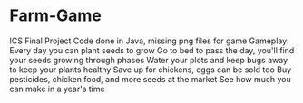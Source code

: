 # Farm-Game
ICS Final Project 
Code done in Java, missing png files for game
Gameplay:
  Every day you can plant seeds to grow
  Go to bed to pass the day, you'll find your seeds growing through phases
  Water your plots and keep bugs away to keep your plants healthy
  Save up for chickens, eggs can be sold too
  Buy pesticides, chicken food, and more seeds at the market
  See how much you can make in a year's time
